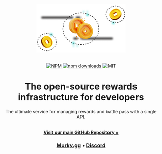 
<div align="center">
  <a href="https://novu.co?utm_source=github" target="_blank">
  <picture>
    <source media="(prefers-color-scheme: dark)" srcset="https://github.com/Murky-gg/.github/blob/main/profile/coins.png">
    <img alt="murky Logo" src="https://github.com/Murky-gg/.github/blob/main/profile/coins.png" width="280"/>
  </picture>
  </a>
</div>

<br/>

<p align="center">
  <a href="https://www.npmjs.com/package/@murky/core">
    <img src="https://img.shields.io/npm/v/@murky/core" alt="NPM">
  </a>
  <a href="https://www.npmjs.com/package/@murky/core">
    <img src="https://img.shields.io/npm/dm/@murky/core" alt="npm downloads">
  </a>
  <img src="https://img.shields.io/github/license/murky-gg/core" alt="MIT">
</p>

<h1 align="center">The open-source rewards infrastructure for developers</h1>

<div align="center">
The ultimate service for managing rewards and battle pass with a single API.
</div>

  <p align="center">
    <br />
    <a href="https://github.com/murky-gg/core/" rel="dofollow"><strong>Visit our main GitHub Repository »</strong></a>
    <br />
  </p>
<h3 align="center">
  <b><a href="https://murky.gg">Murky.gg</a></b>
  •
  <a href="https://discord.gg/a">Discord</a>
</h3>
